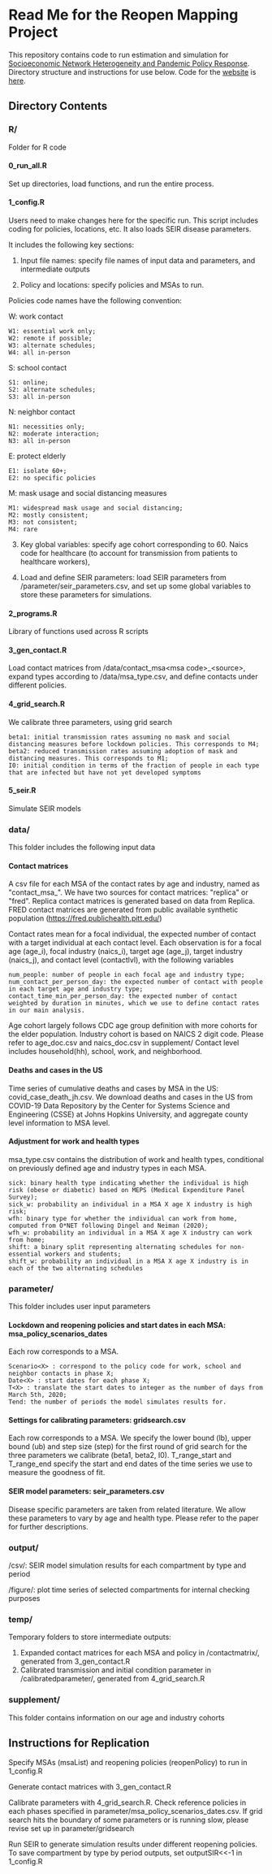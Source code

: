 # Read Me for the Reopen Mapping Project

This repository contains code to run estimation and simulation for [Socioeconomic Network Heterogeneity and Pandemic Policy Response](https://www.nber.org/papers/w27374). Directory structure and instructions for use below. Code for the [website](reopenmappingproject.com) is [here](https://github.com/dalek2point3/reopen-website/).


## Directory Contents

### R/
Folder for R code

#### 0_run_all.R
Set up directories, load functions, and run the entire process. 

#### 1_config.R
Users need to make changes here for the specific run. 
This script includes coding for policies, locations, etc. It also loads SEIR disease parameters.  

It includes the following key sections:

1. Input file names: specify file names of input data and parameters, and intermediate outputs

2. Policy and locations: specify policies and MSAs to run. 

Policies code names have the following convention:

W: work contact

	W1: essential work only;
	W2: remote if possible;
	W3: alternate schedules;
	W4: all in-person
	
S: school contact

	S1: online;
	S2: alternate schedules;
	S3: all in-person
	
N: neighbor contact

	N1: necessities only;
	N2: moderate interaction;
	N3: all in-person
	
E: protect elderly

	E1: isolate 60+; 
	E2: no specific policies
	
M: mask usage and social distancing measures 

	M1: widespread mask usage and social distancing;
	M2: mostly consistent;
	M3: not consistent;
	M4: rare

3. Key global variables: specify age cohort corresponding to 60. Naics code for healthcare (to account for transmission from patients to healthcare workers),

4. Load and define SEIR parameters: load SEIR parameters from /parameter/seir_parameters.csv, and set up some global variables to store these parameters for simulations. 


#### 2_programs.R
Library of functions used across R scripts

#### 3_gen_contact.R
Load contact matrices from /data/contact_msa\<msa code\>_\<source\>, expand types according to /data/msa_type.csv, and define contacts under different policies.

#### 4_grid_search.R
We calibrate three parameters, using grid search

	beta1: initial transmission rates assuming no mask and social distancing measures before lockdown policies. This corresponds to M4;
	beta2: reduced transmission rates assuming adoption of mask and distancing measures. This corresponds to M1;
	I0: initial condition in terms of the fraction of people in each type that are infected but have not yet developed symptoms

#### 5_seir.R
Simulate SEIR models


### data/
This folder includes the following input data

#### Contact matrices
A csv file for each MSA of the contact rates by age and industry, named as "contact_msa<msa code>_<source>".
We have two sources for contact matrices: "replica" or "fred". 
Replica contact matrices is generated based on data from Replica. 
FRED contact matrices are generated from public available synthetic population (https://fred.publichealth.pitt.edu/)

Contact rates mean for a focal individual, the expected number of contact with a target individual at each contact level. 
Each observation is for a focal age (age_i), focal industry (naics_i), target age (age_j), target industry (naics_j), and contact level (contactlvl), with the following variables

	num_people: number of people in each focal age and industry type;
	num_contact_per_person_day: the expected number of contact with people in each target age and industry type;
	contact_time_min_per_person_day: the expected number of contact weighted by duration in minutes, which we use to define contact rates in our main analysis.

Age cohort largely follows CDC age group definition with more cohorts for the elder population. 
Industry cohort is based on NAICS 2 digit code. 
Please refer to age_doc.csv and naics_doc.csv in supplement/
Contact level includes household(hh), school, work, and neighborhood.


#### Deaths and cases in the US
Time series of cumulative deaths and cases by MSA in the US: covid_case_death_jh.csv. 
We download deaths and cases in the US from COVID-19 Data Repository by the Center for Systems Science and Engineering (CSSE) at Johns Hopkins University, 
and aggregate county level information to MSA level. 



####  Adjustment for work and health types
msa_type.csv contains the distribution of work and health types, conditional on previously defined age and industry types in each MSA. 

	sick: binary health type indicating whether the individual is high risk (obese or diabetic) based on MEPS (Medical Expenditure Panel Survey);
	sick_w: probability an individual in a MSA X age X industry is high risk;
	wfh: binary type for whether the individual can work from home, computed from O*NET following Dingel and Neiman (2020);
	wfh_w: probability an individual in a MSA X age X industry can work from home;
	shift: a binary split representing alternating schedules for non-essential workers and students;
	shift_w: probability an individual in a MSA X age X industry is in each of the two alternating schedules


### parameter/
This folder includes user input parameters

####  Lockdown and reopening policies and start dates in each MSA: msa_policy_scenarios_dates
Each row corresponds to a MSA. 

	Scenario<X> : correspond to the policy code for work, school and neighbor contacts in phase X;
	Date<X> : start dates for each phase X;
	T<X> : translate the start dates to integer as the number of days from March 5th, 2020;
	Tend: the number of periods the model simulates results for. 


#### Settings for calibrating parameters: gridsearch.csv
Each row corresponds to a MSA. We specify the lower bound (lb), upper bound (ub) and step size (step) for the first round of grid search for the three parameters we calibrate (beta1, beta2, I0). T_range_start and T_range_end specify the start and end dates of the time series we use to measure the goodness of fit. 


#### SEIR model parameters: seir_parameters.csv
Disease specific parameters are taken from related literature. 
We allow these parameters to vary by age and health type.
Please refer to the paper for further descriptions. 

### output/
/csv/: SEIR model simulation results for each compartment by type and period

/figure/: plot time series of selected compartments for internal checking purposes

### temp/
Temporary folders to store intermediate outputs:
1. Expanded contact matrices for each MSA and policy in /contactmatrix/, generated from 3_gen_contact.R
2. Calibrated transmission and initial condition parameter in /calibratedparameter/, generated from 4_grid_search.R 

### supplement/
This folder contains information on our age and industry cohorts


## Instructions for Replication
Specify MSAs (msaList) and reopening policies (reopenPolicy) to run in 1_config.R 

Generate contact matrices with 3_gen_contact.R

Calibrate parameters with 4_grid_search.R. Check reference policies in each phases specified in parameter/msa_policy_scenarios_dates.csv.
If grid search hits the boundary of some parameters or is running slow, please revise set up in parameter/gridsearch

Run SEIR to generate simulation results under different reopening policies. To save compartment by type by period outputs, set outputSIR<<-1 in 1_config.R


